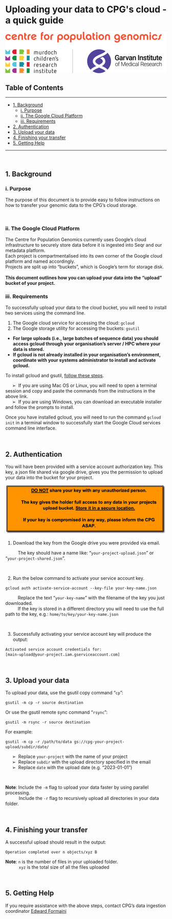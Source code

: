 # Uploading your data to CPG's cloud - a quick guide <!-- omit from toc -->

![CPG Logo](seqr_metadata_templates/images/cpg_logo_1280x329.png)

## Table of Contents <!-- omit from toc -->
---

- [1. Background](#1-background)
  - [i. Purpose](#i-purpose)
  - [ii. The Google Cloud Platform](#ii-the-google-cloud-platform)
  - [iii. Requirements](#iii-requirements)
- [2. Authentication](#2-authentication)
- [3. Upload your data](#3-upload-your-data)
- [4. Finishing your transfer](#4-finishing-your-transfer)
- [5. Getting Help](#5-getting-help)

---

<br />

## 1. Background

### i. Purpose

The purpose of this document is to provide easy to follow instructions on how to transfer your genomic data to the CPG’s cloud storage.

<br />

### ii. The Google Cloud Platform

The Centre for Population Genomics currently uses Google’s cloud infrastructure to securely store data before it is ingested into Seqr and our metadata platform.<br />
Each project is compartmentalised into its own corner of the Google cloud platform and named accordingly. <br />Projects are split up into “buckets”, which is Google’s term for storage disk. <br /> <br />
**This document outlines how you can upload your data into the “upload” bucket of your project.**

### iii. Requirements

To successfully upload your data to the cloud bucket, you will need to install two services using the command line.

1.	The Google cloud service for accessing the cloud: `gcloud`
2.	The Google storage utility for accessing the buckets: `gsutil`

-	**For large uploads (i.e., large batches of sequence data) you should access gcloud through your organisation’s server / HPC where your data is stored.**
-	**If gcloud is not already installed in your organisation’s environment, coordinate with your systems administrator to install and activate gcloud.**

To install gcloud and gsutil, [follow these steps](https://cloud.google.com/sdk/docs/downloads-interactive#linux-mac).

&emsp;&ensp;➢	&nbsp;If you are using Mac OS or Linux, you will need to open a terminal session and copy and paste the commands from the instructions in the above link.<br />
&emsp;&ensp;➢	&nbsp;If you are using Windows, you can download an executable installer and follow the prompts to install.

Once you have installed gcloud, you will need to run the command `gcloud init` in a terminal window to successfully start the Google Cloud services command line interface.

<br />

## 2. Authentication

You will have been provided with a service account authorization key. This key, a json file shared via google drive, gives you the permission to upload your data into the bucket for your project.
<br />

![Warning](seqr_metadata_templates/images/key_warning.png)

1.	Download the key from the Google drive you were provided via email.

&emsp;&emsp;&ensp;&nbsp;The key should have a name like:
“`your-project-upload.json`” or “`your-project-shared.json`”.

<br />

2.	Run the below command to activate your service account key.

```
gcloud auth activate-service-account --key-file your-key-name.json
```

&emsp;&emsp;&ensp; Replace the text “`your-key-name`” with the filename of the key you just downloaded. <br />
&emsp;&emsp;&ensp; If the key is stored in a different directory you will need to use the full path to the key, e.g.: `home/to/key/your-key-name.json`

<br />

3.	Successfully activating your service account key will produce the output:

```
Activated service account credentials for:
[main-upload@your-project.iam.gserviceaccount.com]
```

<br />

## 3. Upload your data

To upload your data, use the gsutil copy command “`cp`”:

```
gsutil -m cp -r source destination
```

Or use the gsutil remote sync command “`rsync`”:

```
gsutil -m rsync -r source destination
```

For example:

```
gsutil -m cp -r /path/to/data gs://cpg-your-project-upload/subdir/date/
```

&emsp;&ensp;➢	&nbsp;Replace `your-project` with the name of your project <br />
&emsp;&ensp;➢	&nbsp;Replace `subdir` with the upload directory specified in the email<br />
&emsp;&ensp;➢	&nbsp;Replace `date` with the upload date (e.g. “2023-01-01”)

<br />

**Note**:	Include the `-m` flag to upload your data faster by using parallel processing. <br />
&emsp;&emsp;&ensp;&ensp;Include the `-r` flag to recursively upload all directories in your data folder.

<br />

## 4. Finishing your transfer

A successful upload should result in the output:

```
Operation completed over n objects/xyz B
```

**Note**:	`n` is the number of files in your uploaded folder. <br />
&emsp;&emsp;&ensp;&ensp;`xyz` is the total size of all the files uploaded

<br />

## 5. Getting Help

If you require assistance with the above steps, contact CPG’s data ingestion coordinator [Edward Formaini](mailto:edward.formaini@populationgenomics.org.au)
